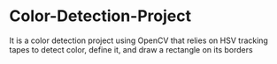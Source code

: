 # Color-Detection-Project
It is a color detection project using OpenCV that relies on HSV tracking tapes to detect color, define it, and draw a rectangle on its borders
